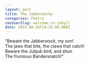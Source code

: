 ```yaml
---
layout: post
title: The Jabberwocky
categories: Poetry
cmsUserSlug: welcome-to-jekyll
date: 2015-08-26T19:55:04.000Z
---
```


“Beware the Jabberwock, my son!  
The jaws that bite, the claws that catch!  
Beware the Jubjub bird, and shun  
The frumious Bandersnatch!”